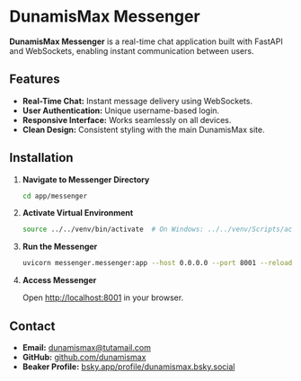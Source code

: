 # DunamisMax Messenger

**DunamisMax Messenger** is a real-time chat application built with FastAPI and WebSockets, enabling instant communication between users.

## Features

- **Real-Time Chat:** Instant message delivery using WebSockets.
- **User Authentication:** Unique username-based login.
- **Responsive Interface:** Works seamlessly on all devices.
- **Clean Design:** Consistent styling with the main DunamisMax site.

## Installation

1. **Navigate to Messenger Directory**

   ```bash
   cd app/messenger
   ```

2. **Activate Virtual Environment**

   ```bash
   source ../../venv/bin/activate  # On Windows: ../../venv/Scripts/activate
   ```

3. **Run the Messenger**

   ```bash
   uvicorn messenger.messenger:app --host 0.0.0.0 --port 8001 --reload
   ```

4. **Access Messenger**

   Open [http://localhost:8001](http://localhost:8001) in your browser.

## Contact

- **Email:** [dunamismax@tutamail.com](mailto:dunamismax@tutamail.com)
- **GitHub:** [github.com/dunamismax](https://github.com/dunamismax)
- **Beaker Profile:** [bsky.app/profile/dunamismax.bsky.social](https://bsky.app/profile/dunamismax.bsky.social)